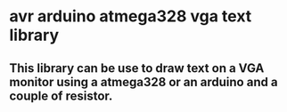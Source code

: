 # avr arduino atmega328 vga text library

## This library can be use to draw text on a VGA monitor using a atmega328 or an arduino and a couple of resistor.
